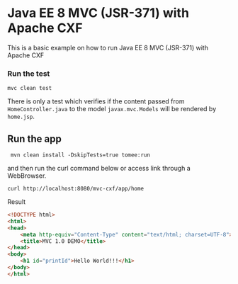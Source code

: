 # Java EE 8 MVC (JSR-371) with Apache CXF
This is a basic example on how to run Java EE 8 MVC (JSR-371) with Apache CXF

### Run the test

``` 
mvc clean test
```

There is only a test which verifies if the content passed from
`HomeController.java` to the model `javax.mvc.Models` will be rendered by `home.jsp`.

## Run the app

```
 mvn clean install -DskipTests=true tomee:run
```

and then run the curl command below or access link through a WebBrowser.

```
curl http://localhost:8080/mvc-cxf/app/home
```

Result

```html
<!DOCTYPE html>
<html>
<head>
    <meta http-equiv="Content-Type" content="text/html; charset=UTF-8">
    <title>MVC 1.0 DEMO</title>
</head>
<body>
    <h1 id="printId">Hello World!!!</h1>
</body>
</html>
```